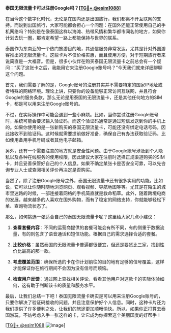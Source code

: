 **泰国无限流量卡可以注册Google吗？[[TG💪+ @esim1088](https://t.me/s/esim1088)]**

在当今这个数字化时代，无论是在国内还是出国旅行，我们都离不开互联网的支持。而说到出国旅行，大家可能都会担心一个问题：在国外还能正常使用自己的手机网络吗？特别是在像泰国这样以海滩、热带风情和繁华都市闻名的地方，如果你计划去玩一圈，那肯定希望一路上都能保持与世界的联系。

泰国作为东南亚的一个热门旅游目的地，其通信服务非常发达，尤其是针对外国游客推出的无限流量卡。这些卡片不仅价格实惠，而且使用方便，对于短期旅行者来说简直是一大福音。但是，很多小伙伴在购买泰国无限流量卡之前总会有一个疑问：“买了这张卡之后，我能用它来注册Google账号吗？”今天我们就来详细聊聊这个问题。

首先，我们需要了解的是，Google账号的注册其实并不需要特定的国家IP地址或者特殊的网络环境。理论上讲，只要你的设备能够正常访问互联网，并且符合Google的服务条款，那么无论是用泰国的无限流量卡，还是其他任何地方的SIM卡，都是可以用来注册Google账号的。

不过，在实际操作中可能会遇到一些小麻烦。比如，当你尝试注册Google账号时，系统可能会要求输入验证码，而这个验证码通常是通过短信发送到你的手机上的。如果你使用的是一张新购买的泰国无限流量卡，可能还没有绑定电话号码，因此接收不到验证码。这时候就需要提前做好准备，确保自己有办法获取验证码，比如使用备用手机号码或者其他电子邮箱。

另外，还有一个需要注意的地方就是安全性问题。由于Google账号涉及到个人隐私以及各种在线服务的使用权限，因此建议大家在注册时选择正规渠道购买的SIM卡，并且妥善保管好自己的个人信息。如果不确定某张卡是否安全可靠，可以先咨询专业人士或查阅相关评价再决定是否购买。

当然了，除了注册Google账号之外，泰国无限流量卡还有很多实用的功能。比如说，它可以让你随时随地浏览网页、观看视频、导航地图等等。尤其是在陌生的城市里迷路的时候，一部连接着网络的手机简直就是救命稻草。此外，随着跨境电商的发展，越来越多的人喜欢在国外购物，而有了稳定的网络支持，你就能够轻松下单、查询物流状态了。

那么，如何挑选一张适合自己的泰国无限流量卡呢？这里给大家几点小建议：

1. **查看套餐内容**：不同的运营商提供的套餐可能会有所不同，有的侧重于数据流量，有的则包含了语音通话和短信功能。根据自己的需求选择合适的套餐。

2. **比较价格**：虽然泰国的无限流量卡普遍都很便宜，但还是要货比三家，找到性价比最高的那一款。

3. **考虑覆盖范围**：确保所选的卡在你计划前往的目的地有足够的信号覆盖，这样才能保证你在旅行期间不会因为没有信号而烦恼。

4. **检查用户反馈**：通过网上查找相关评论，看看其他用户对这款卡的实际体验如何，这有助于判断该卡的质量和服务水平。

最后，让我们总结一下吧！泰国无限流量卡确实是可以用来注册Google账号的，只要你解决了验证码接收的问题，并且注意保护好个人信息。同时，这种卡片还为我们提供了许多便利之处，让我们的旅途更加顺畅愉快。所以，如果你正打算去泰国游玩，不妨考虑入手一张这样的卡，让它成为你探索这个美丽国度的好帮手！

[[TG💪+ @esim1088](https://t.me/s/esim1088) ![Image](https://i.postimg.cc/4NQfJmqS/Snipaste-2025-05-13-00-14-12.png)]